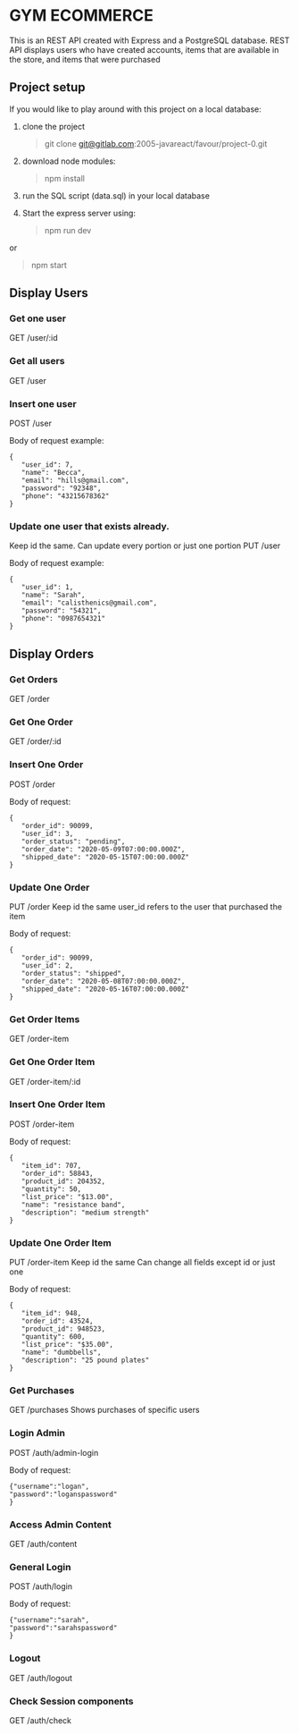 # GYM ECOMMERCE

This is an REST API created with Express and a PostgreSQL database. REST API displays users who have created accounts, items that are available in the store, and items that were purchased

## Project setup

If you would like to play around with this project on a local database:

1. clone the project

   > git clone git@gitlab.com:2005-javareact/favour/project-0.git

2. download node modules:

   > npm install

3. run the SQL script (data.sql) in your local database

4. Start the express server using:
   > npm run dev

or

> npm start

## Display Users

### Get one user

GET /user/:id

### Get all users

GET /user

### Insert one user

POST /user

Body of request example:

```
{
   "user_id": 7,
   "name": "Becca",
   "email": "hills@gmail.com",
   "password": "92348",
   "phone": "43215678362"
}
```

### Update one user that exists already.

Keep id the same.
Can update every portion or just one portion
PUT /user

Body of request example:

```
{
   "user_id": 1,
   "name": "Sarah",
   "email": "calisthenics@gmail.com",
   "password": "54321",
   "phone": "0987654321"
}
```

## Display Orders

### Get Orders

GET /order

### Get One Order

GET /order/:id

### Insert One Order

POST /order

Body of request:

```
{
   "order_id": 90099,
   "user_id": 3,
   "order_status": "pending",
   "order_date": "2020-05-09T07:00:00.000Z",
   "shipped_date": "2020-05-15T07:00:00.000Z"
}
```

### Update One Order

PUT /order
Keep id the same
user_id refers to the user that purchased the item

Body of request:

```
{
   "order_id": 90099,
   "user_id": 2,
   "order_status": "shipped",
   "order_date": "2020-05-08T07:00:00.000Z",
   "shipped_date": "2020-05-16T07:00:00.000Z"
}
```

### Get Order Items

GET /order-item

### Get One Order Item

GET /order-item/:id

### Insert One Order Item

POST /order-item

Body of request:

```
{
   "item_id": 707,
   "order_id": 58843,
   "product_id": 204352,
   "quantity": 50,
   "list_price": "$13.00",
   "name": "resistance band",
   "description": "medium strength"
}
```

### Update One Order Item

PUT /order-item
Keep id the same
Can change all fields except id or just one

Body of request:

```
{
   "item_id": 948,
   "order_id": 43524,
   "product_id": 948523,
   "quantity": 600,
   "list_price": "$35.00",
   "name": "dumbbells",
   "description": "25 pound plates"
}
```

### Get Purchases

GET /purchases
Shows purchases of specific users

### Login Admin

POST /auth/admin-login

Body of request:

```
{"username":"logan",
"password":"loganspassword"
}
```

### Access Admin Content

GET /auth/content

### General Login

POST /auth/login

Body of request:

```
{"username":"sarah",
"password":"sarahspassword"
}
```

### Logout

GET /auth/logout

### Check Session components

GET /auth/check
